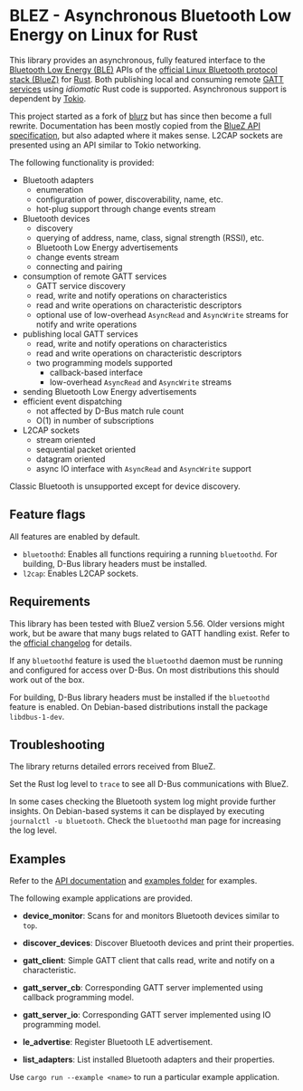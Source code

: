BLEZ - Asynchronous Bluetooth Low Energy on Linux for Rust
==========================================================

This library provides an asynchronous, fully featured interface to the [Bluetooth Low Energy (BLE)](https://en.wikipedia.org/wiki/Bluetooth_Low_Energy)
APIs of the [official Linux Bluetooth protocol stack (BlueZ)](http://www.bluez.org/) for [Rust](https://www.rust-lang.org/).
Both publishing local and consuming remote [GATT services](https://www.oreilly.com/library/view/getting-started-with/9781491900550/ch04.html) using *idiomatic* Rust code is supported.
Asynchronous support is dependent by [Tokio](https://tokio.rs/).

This project started as a fork of [blurz](https://github.com/szeged/blurz) but has
since then become a full rewrite.
Documentation has been mostly copied from the
[BlueZ API specification](https://git.kernel.org/pub/scm/bluetooth/bluez.git/tree/doc/), but
also adapted where it makes sense.
L2CAP sockets are presented using an API similar to Tokio networking.

The following functionality is provided:

* Bluetooth adapters
    * enumeration
    * configuration of power, discoverability, name, etc.
    * hot-plug support through change events stream
* Bluetooth devices
    * discovery
    * querying of address, name, class, signal strength (RSSI), etc.
    * Bluetooth Low Energy advertisements
    * change events stream
    * connecting and pairing
* consumption of remote GATT services
    * GATT service discovery
    * read, write and notify operations on characteristics
    * read and write operations on characteristic descriptors
    * optional use of low-overhead `AsyncRead` and `AsyncWrite` streams for notify and write operations
* publishing local GATT services
    * read, write and notify operations on characteristics
    * read and write operations on characteristic descriptors
    * two programming models supported
        * callback-based interface
        * low-overhead `AsyncRead` and `AsyncWrite` streams
* sending Bluetooth Low Energy advertisements
* efficient event dispatching
    * not affected by D-Bus match rule count
    * O(1) in number of subscriptions
* L2CAP sockets
    * stream oriented
    * sequential packet oriented
    * datagram oriented
    * async IO interface with `AsyncRead` and `AsyncWrite` support

Classic Bluetooth is unsupported except for device discovery.

Feature flags
-------------
All features are enabled by default.

* `bluetoothd`: Enables all functions requiring a running `bluetoothd`.
  For building, D-Bus library headers must be installed.
* `l2cap`: Enables L2CAP sockets.

Requirements
------------

This library has been tested with BlueZ version 5.56.
Older versions might work, but be aware that many bugs related to GATT handling exist.
Refer to the [official changelog](https://github.com/bluez/bluez/blob/master/ChangeLog) for details.

If any `bluetoothd` feature is used the `bluetoothd` daemon must be running and configured for access over D-Bus.
On most distributions this should work out of the box.

For building, D-Bus library headers must be installed if the `bluetoothd` feature is enabled.
On Debian-based distributions install the package `libdbus-1-dev`.

Troubleshooting
---------------

The library returns detailed errors received from BlueZ.

Set the Rust log level to `trace` to see all D-Bus communications with BlueZ.

In some cases checking the Bluetooth system log might provide further insights.
On Debian-based systems it can be displayed by executing `journalctl -u bluetooth`.
Check the `bluetoothd` man page for increasing the log level.

Examples
--------
Refer to the [API documentation](https://docs.rs/blez) and
[examples folder](https://github.com/surban/blez/tree/master/examples) for examples.

The following example applications are provided.

  - **device_monitor**: Scans for and monitors Bluetooth devices similar to `top`.

  - **discover_devices**: Discover Bluetooth devices and print their properties.

  - **gatt_client**: Simple GATT client that calls read, write and notify on a characteristic.

  - **gatt_server_cb**: Corresponding GATT server implemented using callback programming model.

  - **gatt_server_io**: Corresponding GATT server implemented using IO programming model.

  - **le_advertise**: Register Bluetooth LE advertisement.

  - **list_adapters**: List installed Bluetooth adapters and their properties.

Use `cargo run --example <name>` to run a particular example application.


